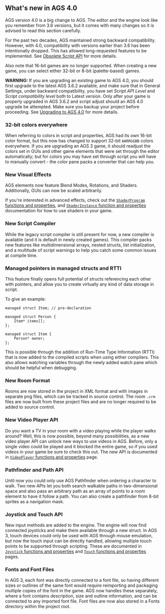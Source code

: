 ## What's new in AGS 4.0

AGS version 4.0 is a big change to AGS.
The editor and the engine look like you remember from 3.6 versions, but it comes with many changes so it is advised to read this section carefully.

For the past two decades, AGS maintained strong backward compatibility. However, with 4.0, compatibility with versions earlier than 3.6 has been intentionally dropped. This has allowed long-requested features to be implemented. See [Obsolete Script API](ObsoleteScriptAPI) for more details.

Also note that 16-bit games are no longer supported. When creating a new game, you can select either 32-bit or 8-bit (palette-based) games.

**WARNING:** If you are upgrading an existing game to AGS 4.0, you should first upgrade to the latest AGS 3.6.2 available, and make sure that in General Settings, under backward compatibility, you have set _Script API Level_ and _Script compatibility level_ both to Latest version. Only after your game is properly upgraded in AGS 3.6.2 and script adjust should an AGS 4.0 upgrade be attempted. Make sure you backup your project before proceeding. See [Upgrading to AGS 4.0](UpgradingTo40) for more details.

### 32-bit colors everywhere

When referring to colors in script and properties, AGS had its own 16-bit color format, but this now has changed to support 32-bit `AARRGGBB` colors everywhere. If you are upgrading an AGS 3 game, it should readjust the colors set in GUIs and other game elements that were set through the editor automatically; but for colors you may have set through script you will have to manually convert - the color pane packs a converter that can help you.

### New Visual Effects

AGS elements now feature Blend Modes, Rotations, and Shaders. Additionally, GUIs can now be scaled arbitrarily.

If you're interested in advanced effects, check out the [`ShaderProgram` functions and properties](ShaderProgram), and [`ShaderInstance` function and properties](ShaderInstance) documentation for how to use shaders in your game.

### New Script Compiler

While the legacy script compiler is still present for now, a new compiler is available (and it is default in newly created games). This compiler packs new features like multidimensional arrays, nested structs, list initialization, and a multitude of script warnings to help you catch some common issues at compile time.

### Managed pointers in managed structs and RTTI

This feature finally opens full potential of structs referencing each other with pointers, and allow you to create virtually any kind of data storage in script.

To give an example:
```ags
managed struct Item; // pre-declaration

managed struct Person {
    Item* items[];
};

managed struct Item {
    Person* owner;
};
```

This is possible through the addition of Run-Time Type Information (RTTI) that is now added to the compiled scripts when using either compilers. This also allows watching variables through the newly added watch pane which should be helpful when debugging.

### New Room Format

Rooms are now stored in the project in XML format and with images in separate png files, which can be tracked in source control. The room `.crm` files are now built from these project files and are no longer required to be added to source control. 

### New Video Player API

Do you want a TV in your room with a video playing while the player walks around? Well, this is now possible, beyond many possibilities, as a new video player API can unlock new ways to use videos in AGS. Before, only a single video could be played and it blocked the entire game, so if you used videos in your game be sure to check this out. The new API is documented in [`VideoPlayer` functions and properties](VideoPlayer) page.

### Pathfinder and Path API

Until now you could only use AGS Pathfinder when ordering a character to walk. Two new APIs let you both search walkable paths in two-dimensional space and also pass an arbitrary path as an array of points to a room element to have it follow a path. You can also create a pathfinder from 8-bit sprites as a navigation mask.

### Joystick and Touch API

New input methods are added to the engine. The engine will now find connected joysticks and make them available through a new struct. In AGS 3, touch devices could only be used with AGS through mouse emulation, but now the touch input can be directly handled, allowing multiple touch points to be supported through scripting. These are documented in [`Joystick` functions and properties](Joystick) and [`Touch` functions and properties](Touch) pages.

### Fonts and Font Files

In AGS 3, each font was directly connected to a font file, so having different sizes or outlines of the same font would require reimporting and packaging multiple copies of the font in the game. AGS now handles these separately, where a font contains description, size and outline information, and can be connected to any imported font file. Font files are now also stored in a Fonts directory within the project root.
